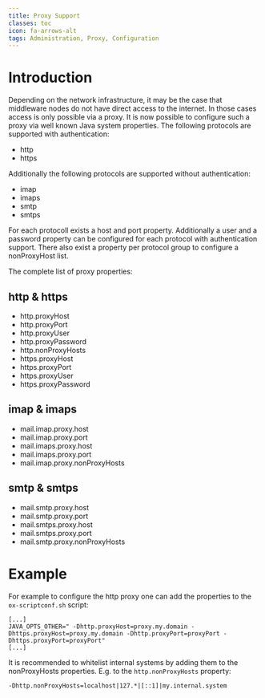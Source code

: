 ```yaml
---
title: Proxy Support
classes: toc
icon: fa-arrows-alt
tags: Administration, Proxy, Configuration
---
```


# Introduction

Depending on the network infrastructure, it may be the case that middleware nodes do not have direct access to the internet.
In those cases access is only possible via a proxy. It is now possible to configure such a proxy via well known Java system properties.
The following protocols are supported with authentication:

* http
* https

Additionally the following protocols are supported without authentication:

* imap
* imaps
* smtp
* smtps

For each protocoll exists a host and port property. Additionally a user and a password property can be configured for each protocol with authentication support.
There also exist a property per protocol group to configure a nonProxyHost list.

The complete list of proxy properties:

## http & https
* http.proxyHost
* http.proxyPort
* http.proxyUser
* http.proxyPassword
* http.nonProxyHosts
* https.proxyHost
* https.proxyPort
* https.proxyUser
* https.proxyPassword

## imap & imaps
* mail.imap.proxy.host
* mail.imap.proxy.port
* mail.imaps.proxy.host
* mail.imaps.proxy.port
* mail.imap.proxy.nonProxyHosts

## smtp & smtps
* mail.smtp.proxy.host
* mail.smtp.proxy.port
* mail.smtps.proxy.host
* mail.smtps.proxy.port
* mail.smtp.proxy.nonProxyHosts

# Example

For example to configure the http proxy one can add the properties to the `ox-scriptconf.sh` script:

```
[...]
JAVA_OPTS_OTHER=" -Dhttp.proxyHost=proxy.my.domain -Dhttps.proxyHost=proxy.my.domain -Dhttp.proxyPort=proxyPort -Dhttps.proxyPort=proxyPort"
[...]
```

It is recommended to whitelist internal systems by adding them to the nonProxyHosts properties. E.g. to the `http.nonProxyHosts` property:

```
-Dhttp.nonProxyHosts=localhost|127.*|[::1]|my.internal.system
```
